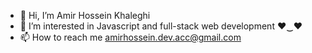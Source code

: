 - 👋 Hi, I’m Amir Hossein Khaleghi
- 👀 I’m interested in Javascript and full-stack web development ♥‿♥
- 📫 How to reach me amirhossein.dev.acc@gmail.com

<!---
a-hossein-khaleghi/a-hossein-khaleghi is a ✨ special ✨ repository because its `README.md` (this file) appears on your GitHub profile.
You can click the Preview link to take a look at your changes.
--->
